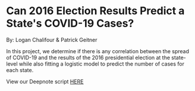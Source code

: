 # Can 2016 Election Results Predict a State's COVID-19 Cases?
By: Logan Chalifour & Patrick Geitner

In this project, we determine if there is any correlation between the spread of COVID-19 and the results of the 2016
presidential election at the state-level while also fitting a logistic model to predict the number of cases for each state.

View our Deepnote script [HERE](https://deepnote.com/project/50e8508e-f07d-471a-866b-ad8e2eab6ab1)
